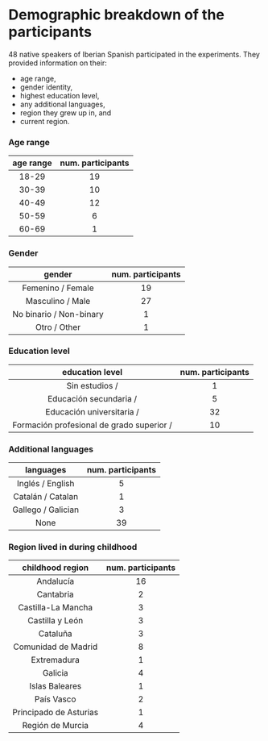 # Demographic breakdown of the participants
48 native speakers of Iberian Spanish participated in the experiments. 
They provided information on their:
- age range,
- gender identity,
- highest education level,
- any additional languages,
- region they grew up in, and
- current region.


### Age range 
| age range | num. participants |
| :-------: | :---------------: |
| 18-29     | 19                |
| 30-39     | 10                |
| 40-49     | 12                |
| 50-59     |  6                |
| 60-69     |  1                |


### Gender
| gender                  | num. participants |
| :---------------------: | :---------------: |
| Femenino / Female       | 19                |
| Masculino / Male        | 27                |
| No binario / Non-binary |  1                |
| Otro / Other            |  1                |


### Education level
| education level         | num. participants |
| :---------------------: | :---------------: |
| Sin estudios /          |  1                |
| Educación secundaria /  |  5                |
| Educación universitaria / | 32                |
| Formación profesional de grado superior / |  10               |


### Additional languages
| languages             | num. participants |
| :-------------------: | :---------------: |
| Inglés / English      |  5                |
| Catalán / Catalan     |  1                |
| Gallego / Galician    |  3                |
| None                  | 39                |


### Region lived in during childhood
| childhood region        | num. participants |
| :---------------------: | :---------------: |
| Andalucía               | 16                |
| Cantabria               |  2                |
| Castilla-La Mancha      |  3                |
| Castilla y León         |  3                |
| Cataluña                |  3                |
| Comunidad de Madrid     |  8                |
| Extremadura             |  1                |
| Galicia                 |  4                |
| Islas Baleares          |  1                |
| País Vasco              |  2                |
| Principado de Asturias  |  1                |
| Región de Murcia        |  4                |

